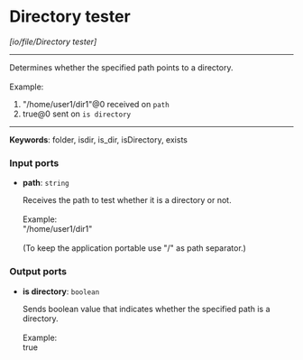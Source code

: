 # Directory tester

_[io/file/Directory tester]_

---

Determines whether the specified path points to a directory.<br>
<br>
Example:<br>
1. "/home/user1/dir1"@0 received on `path`<br>
2. true@0 sent on `is directory`<br>

---

__Keywords__: folder, isdir, is_dir, isDirectory, exists

### Input ports

* __path__: ` string `

    Receives the path to test whether it is a directory or not.<br>
    <br>
    Example:<br>
    "/home/user1/dir1"<br>
    <br>
    (To keep the application portable use "/" as path separator.)<br>

### Output ports

* __is directory__: ` boolean `

    Sends boolean value that indicates whether the specified path is a directory.<br>
    <br>
    Example:<br>
    true<br>

